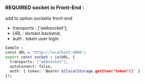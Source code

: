 ### REQUIRED socket io Front-End :

add to option socketio front-end

- transports : ['websocket'];
- URL : domain backend;
- auth : token user login

```bash
Eample :
const URL = "http://localhost:4000";
export const socket = io(URL, {
  transports: ["websocket"],
  autoConnect: false,
  auth: { token: `Bearer ${localStorage.getItem("token")}` }
});
```
